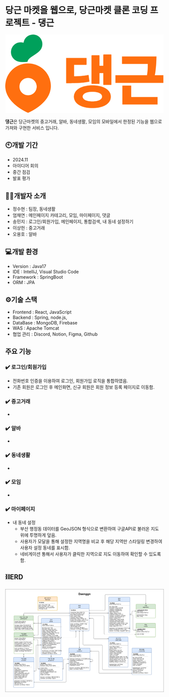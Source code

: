 # 당근 마켓을 웹으로, 당근마켓 클론 코딩 프로젝트 - 댕근
![댕근로고](https://github.com/busanit2024/daenggeun-project/blob/main/frontend/src/images/danggnlogo.png)

**댕근**은 당근마켓의 중고거래, 알바, 동네생활, 모임의 모바일에서 한정된 기능을 웹으로 가져와 구현한 서비스 입니다. 

## 🕙개발 기간
- 2024.11
- 아이디어 회의
- 중간 점검
- 발표 평가

## 👨‍💻개발자 소개
- 정수현 : 팀장, 동네생활
- 엄채연 : 메인페이지 카테고리, 모임, 마이페이지, 댓글
- 송민지 : 로그인/회원가입, 메인페이지, 통합검색, 내 동네 설정하기
- 이상헌 : 중고거래
- 오용호 : 알바

## 💻개발 환경
- Version : Java17
- IDE : IntelliJ, Visual Studio Code
- Framework : SpringBoot
- ORM : JPA

## ⚙️기술 스택
- Frontend : React, JavaScript
- Backend : Spring, node.js,
- DataBase : MongoDB, Firebase
- WAS : Apache Tomcat
- 협업 관리 : Discord, Notion, Figma, Github

## 주요 기능
### ✔️ 로그인/회원가입
  - 전화번호 인증을 이용하여 로그인, 회원가입 로직을 통합하였음.
  - 기존 회원은 로그인 후 메인화면, 신규 회원은 회원 정보 등록 페이지로 이동함.
### ✔️ 중고거래
  -  
### ✔️ 알바
  - 
### ✔️ 동네생활
  - 
### ✔️ 모임
  - 
### ✔️ 마이페이지
  - 내 동네 설정
    - 부산 행정동 데이터를 GeoJSON 형식으로 변환하여 구글API로 불러온 지도 위에 투명하게 덮음.
    - 사용자가 모달을 통해 설정한 지역명을 비교 후 해당 지역만 스타일링 변경하여 사용자 설정 동네를 표시함.
    - 네비게이션 통해서 사용자가 클릭한 지역으로 지도 이동하여 확인할 수 있도록 함.

## ⛓️ERD
![ERD](https://github.com/busanit2024/daenggeun-project/blob/MJ-davie-forReadme/daenggeun.drawio.png)
